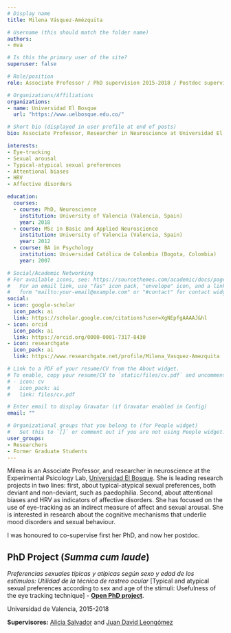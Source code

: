```yaml
---
# Display name
title: Milena Vásquez-Amézquita

# Username (this should match the folder name)
authors:
- mva

# Is this the primary user of the site?
superuser: false

# Role/position
role: Associate Professor / PhD supervision 2015-2018 / Postdoc supervision 2021-2022

# Organizations/Affiliations
organizations:
- name: Universidad El Bosque
  url: "https://www.uelbosque.edu.co/"

# Short bio (displayed in user profile at end of posts)
bio: Associate Professor, Researcher in Neuroscience at Universidad El Bosque. Interested in the cognitive mechanisms that underlie mood disorders and sexual behaviour.

interests:
- Eye-tracking
- Sexual arousal
- Typical-atypical sexual preferences
- Attentional biases
- HRV
- Affective disorders

education:
  courses:
  - course: PhD, Neuroscience
    institution: University of Valencia (Valencia, Spain)
    year: 2018
  - course: MSc in Basic and Applied Neuroscience
    institution: University of Valencia (Valencia, Spain)
    year: 2012
  - course: BA in Psychology
    institution: Universidad Católica de Colombia (Bogota, Colombia)
    year: 2007

# Social/Academic Networking
# For available icons, see: https://sourcethemes.com/academic/docs/page-builder/#icons
#   For an email link, use "fas" icon pack, "envelope" icon, and a link in the
#   form "mailto:your-email@example.com" or "#contact" for contact widget.
social:
- icon: google-scholar
  icon_pack: ai
  link: https://scholar.google.com/citations?user=XgNEpfgAAAAJ&hl
- icon: orcid
  icon_pack: ai
  link: https://orcid.org/0000-0001-7317-8430
- icon: researchgate
  icon_pack: ai
  link: https://www.researchgate.net/profile/Milena_Vasquez-Amezquita

# Link to a PDF of your resume/CV from the About widget.
# To enable, copy your resume/CV to `static/files/cv.pdf` and uncomment the lines below.
# - icon: cv
#   icon_pack: ai
#   link: files/cv.pdf

# Enter email to display Gravatar (if Gravatar enabled in Config)
email: ""

# Organizational groups that you belong to (for People widget)
#   Set this to `[]` or comment out if you are not using People widget.
user_groups:
- Researchers
- Former Graduate Students
---
```


Milena is an Associate Professor, and researcher in neuroscience at the Experimental Psicology Lab, [Universidad El Bosque](https://www.uelbosque.edu.co/). She is leading research projects in two lines: first, about typical-atypical sexual preferences, both deviant and non-deviant, such as paedophilia. Second, about attentional biases and HRV as indicators of affective disorders. She has focused on the use of eye-tracking as an indirect measure of affect and sexual arousal. She is interested in research about the cognitive mechanisms that underlie mood disorders and sexual behaviour.

I was honoured to co-supervise first her PhD, and now her postdoc.

## **PhD Project (*Summa cum laude*)**  

*Preferencias sexuales típicas y atípicas según sexo y edad de los estímulos: Utilidad de la técnica de rastreo ocular* [Typical and atypical sexual preferences according to sex and age of the stimuli: Usefulness of the eye tracking technique] - [**Open PhD project**](https://roderic.uv.es/handle/10550/67639).

Universidad de Valencia, 2015-2018

**Supervisores:** [Alicia Salvador](https://www.uv.es/labnsc/miembros%20individualmente/miembrosaliciasalvador.html) and [Juan David Leongómez](/en/#about)
